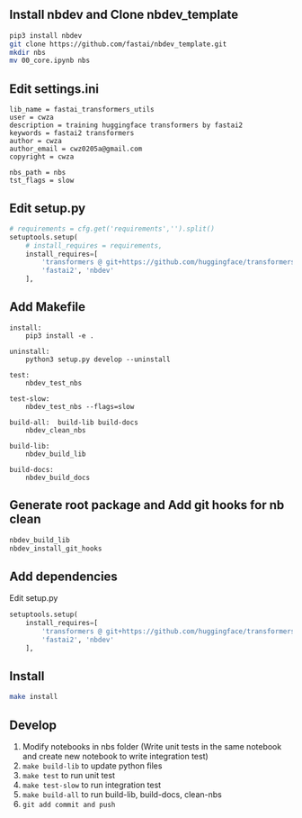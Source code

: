 ## Install nbdev and Clone nbdev_template
``` bash
pip3 install nbdev
git clone https://github.com/fastai/nbdev_template.git
mkdir nbs
mv 00_core.ipynb nbs
```

## Edit settings.ini
```
lib_name = fastai_transformers_utils
user = cwza
description = training huggingface transformers by fastai2
keywords = fastai2 transformers
author = cwza
author_email = cwz0205a@gmail.com
copyright = cwza

nbs_path = nbs
tst_flags = slow
```

## Edit setup.py
``` python
# requirements = cfg.get('requirements','').split()
setuptools.setup(
    # install_requires = requirements,
    install_requires=[
        'transformers @ git+https://github.com/huggingface/transformers.git',
        'fastai2', 'nbdev'
    ],
```


## Add Makefile
```
install:
	pip3 install -e .

uninstall:
	python3 setup.py develop --uninstall

test:
	nbdev_test_nbs

test-slow:
	nbdev_test_nbs --flags=slow

build-all:	build-lib build-docs
	nbdev_clean_nbs
	
build-lib:
	nbdev_build_lib

build-docs:
	nbdev_build_docs
```

## Generate root package and Add git hooks for nb clean
``` bash
nbdev_build_lib
nbdev_install_git_hooks
```

## Add dependencies
Edit setup.py
``` python
setuptools.setup(
    install_requires=[
        'transformers @ git+https://github.com/huggingface/transformers.git',
        'fastai2', 'nbdev'
    ],
```

## Install
``` bash
make install
```

## Develop
1. Modify notebooks in nbs folder (Write unit tests in the same notebook and create new notebook to write integration test)
3. `make build-lib` to update python files
2. `make test` to run unit test
3. `make test-slow` to run integration test
3. `make build-all` to run build-lib, build-docs, clean-nbs
4. `git add commit and push`
